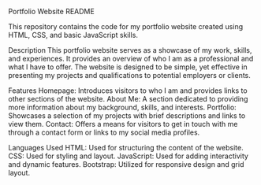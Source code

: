 Portfolio Website README

This repository contains the code for my portfolio website created using HTML, CSS, and basic JavaScript skills.

Description
This portfolio website serves as a showcase of my work, skills, and experiences. It provides an overview of who I am as a professional and what I have to offer. 
The website is designed to be simple, yet effective in presenting my projects and qualifications to potential employers or clients.

Features
Homepage: Introduces visitors to who I am and provides links to other sections of the website.
About Me: A section dedicated to providing more information about my background, skills, and interests.
Portfolio: Showcases a selection of my projects with brief descriptions and links to view them.
Contact: Offers a means for visitors to get in touch with me through a contact form or links to my social media profiles.

Languages Used
HTML: Used for structuring the content of the website.
CSS: Used for styling and layout.
JavaScript: Used for adding interactivity and dynamic features.
Bootstrap: Utilized for responsive design and grid layout.
